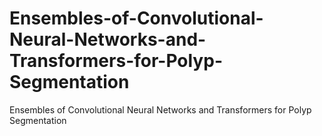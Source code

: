 # Ensembles-of-Convolutional-Neural-Networks-and-Transformers-for-Polyp-Segmentation
Ensembles of Convolutional Neural Networks and Transformers for Polyp Segmentation
